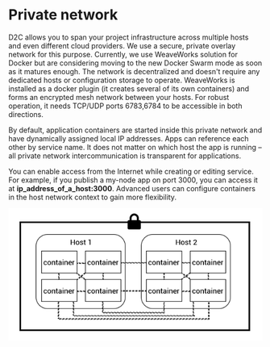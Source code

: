 # Private network

D2C allows you to span your project infrastructure across multiple hosts and even different cloud providers. We use a secure, private overlay network for this purpose. Currently, we use WeaveWorks solution for Docker but are considering moving to the new Docker Swarm mode as soon as it matures enough. The network is decentralized and doesn't require any dedicated hosts or configuration storage to operate. WeaveWorks is installed as a docker plugin (it creates several of its own containers) and forms an encrypted mesh network between your hosts. For robust operation, it needs TCP/UDP ports 6783,6784 to be accessible in both directions.

By default, application containers are started inside this private network and have dynamically assigned local IP addresses. Apps can reference each other by service name. It does not matter on which host the app is running – all private network intercommunication is transparent for applications.

You can enable access from the Internet while creating or editing service. For example, if you publish a my-node app on port 3000, you can access it at **ip_address_of_a_host:3000**.
Advanced users can configure containers in the host network context to gain more flexibility.

![Private network](../img/private_inf.png)
